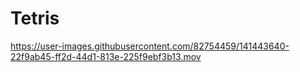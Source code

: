 # Tetris

 https://user-images.githubusercontent.com/82754459/141443640-22f9ab45-ff2d-44d1-813e-225f9ebf3b13.mov
